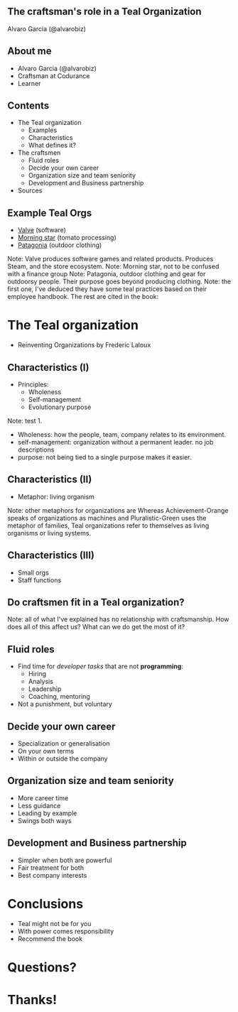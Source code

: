 ## The craftsman's role in a Teal Organization

  Alvaro Garcia (@alvarobiz)



## About me

  * Alvaro Garcia (@alvarobiz)
  * Craftsman at Codurance
  * Learner 



## Contents

  * The Teal organization
    * Examples
    * Characteristics
    * What defines it?
  * The craftsmen
    * Fluid roles
    * Decide your own career
    * Organization size and team seniority
    * Development and Business partnership 
  * Sources



     
## Example Teal Orgs
  * [Valve](http://www.valvesoftware.com) (software)
  * [Morning star](http://morningstarco.com/) (tomato processing)
  * [Patagonia](http://eu.patagonia.com/) (outdoor clothing)

Note: Valve produces software games and related products. Produces Steam, and the store ecosystem.  Note: Morning star, not to be confused with a finance group Note: Patagonia, outdoor clothing and gear for outdoorsy people. Their purpose goes beyond producing clothing.  Note: the first one, I've deduced they have some teal practices based on their employee handbook. The rest are cited in the book:


# The Teal organization
  * Reinventing Organizations by Frederic Laloux


## Characteristics (I)
  * Principles:
    * Wholeness
    * Self-management
    * Evolutionary purpose

Note: test 1. 
  * Wholeness: how the people, team, company relates to its environment.
  * self-management: organization without a permanent leader. no job descriptions
  * purpose: not being tied to a single purpose makes it easier.


## Characteristics (II)
  * Metaphor: living organism

Note: other metaphors for organizations are Whereas Achievement-Orange speaks of organizations as machines and Pluralistic-Green uses the metaphor of families, Teal organizations refer to themselves as living organisms or living systems.


## Characteristics (III)
  * Small orgs
  * Staff functions



## Do craftsmen fit in a Teal organization?
Note: all of what I've explained has no relationship with craftsmanship. How does all of this affect us? What can we do get the most of it?

## Fluid roles
  * Find time for *developer tasks* that are not **programming**:
    * Hiring
    * Analysis
    * Leadership
    * Coaching, mentoring
  * Not a punishment, but voluntary


## Decide your own career
  * Specialization or generalisation
  * On your own terms
  * Within or outside the company


## Organization size and team seniority
  * More career time
  * Less guidance
  * Leading by example
  * Swings both ways

## Development and Business partnership
  * Simpler when both are powerful
  * Fair treatment for both
  * Best company interests



# Conclusions
  * Teal might not be for you
  * With power comes responsibility
  * Recommend the book



# Questions?



# Thanks!
